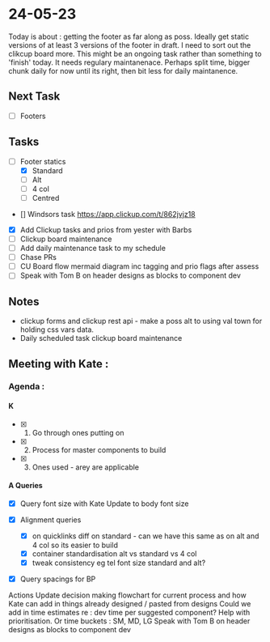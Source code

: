 # 24-05-23

Today is about : getting the footer as far along as poss. Ideally get static versions of at least 3 versions of the footer in draft.
I need to sort out the clikcup board more. This might be an ongoing task rather than something to 'finish' today. It needs regulary maintanenace. Perhaps split time, bigger chunk daily for now until its right, then bit less for daily maintanence.

## Next Task
- [ ] Footers

## Tasks
- [ ] Footer statics
  - [x] Standard
  - [ ] Alt
  - [ ] 4 col
  - [ ] Centred

- [] Windsors task  https://app.clickup.com/t/862jvjz18
- [x] Add Clickup tasks and prios from yester with Barbs
- [ ] Clickup board maintenance
- [ ] Add daily maintenance task to my schedule
- [ ] Chase PRs
- [ ] CU Board flow mermaid diagram inc tagging and prio flags after assess
- [ ] Speak with Tom B on header designs as blocks to component dev

## Notes
- clickup forms and clickup rest api - make a poss alt to using val town for holding css vars data.
- Daily scheduled task clickup board maintenance


## Meeting with Kate :

### Agenda :

#### K

- [x] 1. Go through ones putting on
- [x] 2. Process for master components to build
- [x] 3. Ones used - arey are applicable

#### A Queries

- [x] Query font size with Kate
      Update to body font size

- [x] Alignment queries
  - [x] on quicklinks diff on standard - can we have this same as on alt and 4 col so its easier to build
  - [x] container standardisation alt vs standard vs 4 col
  - [x] tweak consistency eg tel font size standard and alt?

- [x] Query spacings for BP

Actions
Update decision making flowchart for current process and how Kate can add in things already designed / pasted from designs
Could we add in time estimates re : dev time per suggested component? Help with prioritisation. Or time buckets : SM, MD, LG
Speak with Tom B on header designs as blocks to component dev
